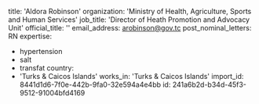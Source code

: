 title: 'Aldora Robinson'
organization: 'Ministry of Health, Agriculture, Sports and Human Services'
job_title: 'Director of Heath Promotion and Advocacy Unit'
official_title: ''
email_address: arobinson@gov.tc
post_nominal_letters: RN
expertise:
  - hypertension
  - salt
  - transfat
country:
  - 'Turks & Caicos Islands'
works_in: 'Turks & Caicos Islands'
import_id: 8441d1d6-7f0e-442b-9fa0-32e594a4e4bb
id: 241a6b2d-b34d-45f3-9512-91004bfd4169
